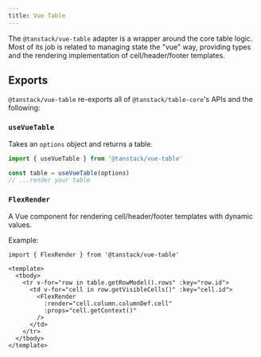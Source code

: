 ```yaml
---
title: Vue Table
---
```


The `@tanstack/vue-table` adapter is a wrapper around the core table logic. Most of its job is related to managing state the "vue" way, providing types and the rendering implementation of cell/header/footer templates.

## Exports

`@tanstack/vue-table` re-exports all of `@tanstack/table-core`'s APIs and the following:

### `useVueTable`

Takes an `options` object and returns a table.

```ts
import { useVueTable } from '@tanstack/vue-table'

const table = useVueTable(options)
// ...render your table

```

### `FlexRender`

A Vue component for rendering cell/header/footer templates with dynamic values.

Example:

```vue
import { FlexRender } from '@tanstack/vue-table'

<template>
  <tbody>
    <tr v-for="row in table.getRowModel().rows" :key="row.id">
      <td v-for="cell in row.getVisibleCells()" :key="cell.id">
        <FlexRender
          :render="cell.column.columnDef.cell"
          :props="cell.getContext()"
        />
      </td>
    </tr>
  </tbody>
</template>
```
